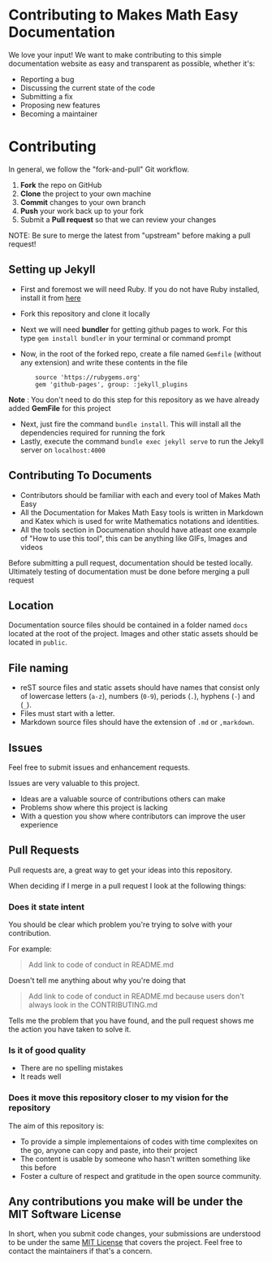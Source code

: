 # Contributing to Makes Math Easy Documentation

We love your input! We want to make contributing to this simple documentation website  as easy and transparent as possible, whether it's:

- Reporting a bug
- Discussing the current state of the code
- Submitting a fix
- Proposing new features
- Becoming a maintainer


# Contributing

 In general, we follow the "fork-and-pull" Git workflow.

 1. **Fork** the repo on GitHub
 2. **Clone** the project to your own machine
 3. **Commit** changes to your own branch
 4. **Push** your work back up to your fork
 5. Submit a **Pull request** so that we can review your changes

NOTE: Be sure to merge the latest from "upstream" before making a pull request!

## Setting up Jekyll

* First and foremost we will need Ruby. If you do not have Ruby installed, install it from [here](https://www.ruby-lang.org/en/downloads/)
* Fork this repository and clone it locally
* Next we will need **bundler** for getting github pages to work. For this type `gem install bundler` in your terminal or command prompt
* Now, in the root of the forked repo, create a file named `Gemfile` (without any extension) and write these contents in the file

    ```
        source 'https://rubygems.org'
        gem 'github-pages', group: :jekyll_plugins
    ```
**Note** : You don't need to do this step for this repository as we have already added __GemFile__ for this project

* Next, just fire the command `bundle install`. This will install all the dependencies required for running the fork
* Lastly, execute the command `bundle exec jekyll serve` to run the Jekyll server on `localhost:4000`

## Contributing To Documents

- Contributors should be familiar with each and every tool of Makes Math Easy
- All the Documentation for Makes Math Easy tools is written in Markdown and Katex which is used for write Mathematics notations and identities. 
- All the tools section in Documenation should have atleast one example of "How to use this tool", this can be anything like GIFs, Images and videos


Before submitting a pull request, documentation should be tested locally. Ultimately testing of documentation must be done before merging a pull request

Location
--------

Documentation source files should be contained in a folder named ``docs`` located at the root of the project.
Images and other static assets should be located in ``public``.

File naming
-----------

- reST source files and static assets should have names that consist only of lowercase letters (``a-z``), numbers (``0-9``), periods (``.``), hyphens (``-``) and (``_``).
- Files must start with a letter.
- Markdown source files should have the extension of ``.md`` or ``,markdown``.



## Issues


Feel free to submit issues and enhancement requests.

Issues are very valuable to this project.

* Ideas are a valuable source of contributions others can make
* Problems show where this project is lacking
* With a question you show where contributors can improve the user experience

## Pull Requests

Pull requests are, a great way to get your ideas into this repository.

When deciding if I merge in a pull request I look at the following things:

### Does it state intent

You should be clear which problem you're trying to solve with your contribution.

For example:

> Add link to code of conduct in README.md

Doesn't tell me anything about why you're doing that

> Add link to code of conduct in README.md because users don't always look in the CONTRIBUTING.md

Tells me the problem that you have found, and the pull request shows me the action you have taken to solve it.

### Is it of good quality

* There are no spelling mistakes
* It reads well



### Does it move this repository closer to my vision for the repository

The aim of this repository is:

* To provide a simple implementaions of codes with time complexites on the go, anyone can copy and paste, into their project
* The content is usable by someone who hasn't written something like this before
* Foster a culture of respect and gratitude in the open source community.




## Any contributions you make will be under the MIT Software License
In short, when you submit code changes, your submissions are understood to be under the same [MIT License](http://choosealicense.com/licenses/mit/) that covers the project. Feel free to contact the maintainers if that's a concern.


